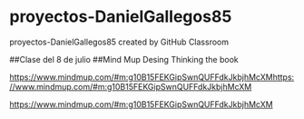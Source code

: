 # proyectos-DanielGallegos85
proyectos-DanielGallegos85 created by GitHub Classroom

##Clase del 8 de julio 
##Mind Mup Desing Thinking the book 

https://www.mindmup.com/#m:g10B15FEKGipSwnQUFFdkJkbjhMcXMhttps://www.mindmup.com/#m:g10B15FEKGipSwnQUFFdkJkbjhMcXM

https://www.mindmup.com/#m:g10B15FEKGipSwnQUFFdkJkbjhMcXM










